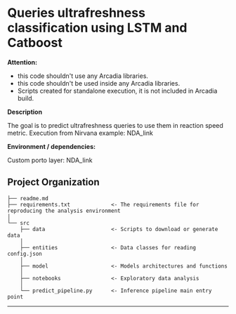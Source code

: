 Queries ultrafreshness classification using LSTM and Catboost
==============================
**Attention:** 
* this code shouldn't use any Arcadia libraries.
* this code shouldn't be used inside any Arcadia libraries.
* Scripts created for standalone execution, it is not included in Arcadia build.

**Description**

The goal is to predict ultrafreshness queries to use them in reaction speed metric. 
Execution from Nirvana example: NDA_link

**Environment / dependencies:**

Custom porto layer: NDA_link


Project Organization
------------

    ├── readme.md
    ├── requirements.txt             <- The requirements file for reproducing the analysis environment
    │
    └── src
        ├── data                     <- Scripts to download or generate data
        │
        ├── entities                 <- Data classes for reading config.json
        │
        ├── model                    <- Models architectures and functions
        │
        ├── notebooks                <- Exploratory data analysis
        │   
        └── predict_pipeline.py      <- Inference pipeline main entry point

------------

